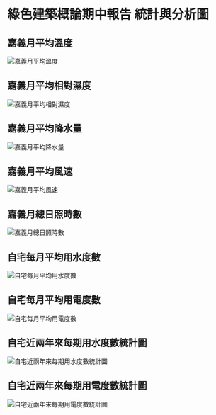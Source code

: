 # 綠色建築概論期中報告 統計與分析圖

## 嘉義月平均溫度
![嘉義月平均溫度](https://github.com/GeorgeCheng1023/green-building-mid/blob/master/%E5%98%89%E7%BE%A9%E6%9C%88%E5%B9%B3%E5%9D%87%E6%BA%AB%E5%BA%A6(1991-2020).png?raw=true)

## 嘉義月平均相對濕度
![嘉義月平均相對濕度](https://github.com/GeorgeCheng1023/green-building-mid/blob/master/%E5%98%89%E7%BE%A9%E6%9C%88%E5%B9%B3%E5%9D%87%E7%9B%B8%E5%B0%8D%E6%BF%95%E5%BA%A6(1991-2020).png?raw=true)

## 嘉義月平均降水量
![嘉義月平均降水量](https://github.com/GeorgeCheng1023/green-building-mid/blob/master/%E5%98%89%E7%BE%A9%E6%9C%88%E5%B9%B3%E5%9D%87%E9%99%8D%E6%B0%B4%E9%87%8F(1991-2020).png?raw=true)

## 嘉義月平均風速
![嘉義月平均風速](https://github.com/GeorgeCheng1023/green-building-mid/blob/master/%E5%98%89%E7%BE%A9%E6%9C%88%E5%B9%B3%E5%9D%87%E9%A2%A8%E9%80%9F(1991-2020).png?raw=true)


## 嘉義月總日照時數
![嘉義月總日照時數](https://github.com/GeorgeCheng1023/green-building-mid/blob/master/%E5%98%89%E7%BE%A9%E6%9C%88%E7%B8%BD%E6%97%A5%E7%85%A7%E6%99%82%E6%95%B8(1991-2020).png?raw=true)

## 自宅每月平均用水度數
![自宅每月平均用水度數](https://github.com/GeorgeCheng1023/green-building-mid/blob/master/%E8%87%AA%E5%AE%85%E6%AF%8F%E6%9C%88%E5%B9%B3%E5%9D%87%E7%94%A8%E6%B0%B4%E5%BA%A6%E6%95%B8.png?raw=true)

## 自宅每月平均用電度數
![自宅每月平均用電度數](https://github.com/GeorgeCheng1023/green-building-mid/blob/master/%E8%87%AA%E5%AE%85%E6%AF%8F%E6%9C%88%E5%B9%B3%E5%9D%87%E7%94%A8%E9%9B%BB%E5%BA%A6%E6%95%B8.png?raw=true)

## 自宅近兩年來每期用水度數統計圖
![自宅近兩年來每期用水度數統計圖](https://github.com/GeorgeCheng1023/green-building-mid/blob/master/%E8%87%AA%E5%AE%85%E8%BF%91%E5%85%A9%E5%B9%B4%E4%BE%86%E6%AF%8F%E6%9C%9F%E7%94%A8%E6%B0%B4%E5%BA%A6%E6%95%B8%E7%B5%B1%E8%A8%88%E5%9C%96.png?raw=true)

## 自宅近兩年來每期用電度數統計圖
![自宅近兩年來每期用電度數統計圖](https://github.com/GeorgeCheng1023/green-building-mid/blob/master/%E8%87%AA%E5%AE%85%E8%BF%91%E5%85%A9%E5%B9%B4%E4%BE%86%E6%AF%8F%E6%9C%9F%E7%94%A8%E9%9B%BB%E5%BA%A6%E6%95%B8%E7%B5%B1%E8%A8%88%E5%9C%96.png?raw=true)